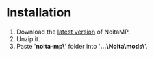 # Installation

1. Download the [latest version](https://github.com/Ismoh/NoitaMP/releases) of NoitaMP.
2. Unzip it.
3. Paste '**noita-mp\\**' folder into '**...\\Noita\\mods\\**'.
